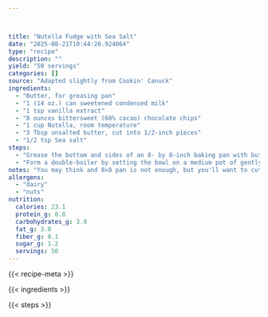 ```yaml
---



title: "Nutella Fudge with Sea Salt"
date: "2025-08-21T10:44:26.924064"
type: "recipe"
description: ""
yield: "50 servings"
categories: []
source: "Adapted slightly from Cookin' Canuck"
ingredients:
  - "Butter, for greasing pan"
  - "1 (14 oz.) can sweetened condensed milk"
  - "1 tsp vanilla extract"
  - "8 ounces bittersweet (60% cacao) chocolate chips"
  - "1 cup Nutella, room temperature"
  - "3 Tbsp unsalted butter, cut into 1/2-inch pieces"
  - "1/2 tsp Sea salt"
steps:
  - "Grease the bottom and sides of an 8- by 8-inch baking pan with butter. Line the pan with parchment paper, leaving a 2-inch overlap on the sides to use as “handles\". In a medium glass or stainless steel bowl, stir together sweetened condensed milk, vanilla, bittersweet chocolate chips, Nutella, and butter."
  - "Form a double-boiler by setting the bowl on a medium pot of gently simmering water. The water level should be low enough that the bottom of the bowl does not touch the water. Stir until the chocolate chips are melted and the mixture is smooth, 5 to 7 minutes. Scrape the mixture into the prepared pan, spread the top smooth with a spatula. Refrigerate for 15 minutes, then sprinkle sea salt on top. (This keeps it from dissolving.) Refrigerate until the fudge is firm, at least 2 hours. Run a knife under hot water, dry it off, and run it around the edges of the pan to loosen the fudge. Using the overhanging parchment paper, lift the fudge out. Peel off the parchment paper. Cut the fudge into 3/4-inch squares. Store in the refrigerator in an airtight container or wrapped well in plastic wrap and foil."
notes: "You may think and 8×8 pan is not enough, but you'll want to cut these babies pretty small. They are rich."
allergens:
  - "dairy"
  - "nuts"
nutrition:
  calories: 23.1
  protein_g: 0.8
  carbohydrates_g: 3.0
  fat_g: 3.0
  fiber_g: 0.1
  sugar_g: 1.2
  servings: 50
---
```


{{< recipe-meta >}}

{{< ingredients >}}

{{< steps >}}
